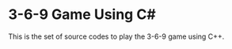 3-6-9 Game Using C#
===================
This is the set of source codes to play the 3-6-9 game using C++.